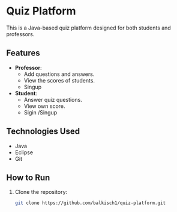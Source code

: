 # Quiz Platform

This is a Java-based quiz platform designed for both students and professors.

## Features
- **Professor**: 
  - Add questions and answers.
  - View the scores of students.
  - Singup
- **Student**:
  - Answer quiz questions.
  - View own score.
  - Sigin /Singup
  
## Technologies Used
- Java
- Eclipse
- Git

## How to Run
1. Clone the repository:
   ```bash
   git clone https://github.com/balkisch1/quiz-platform.git
